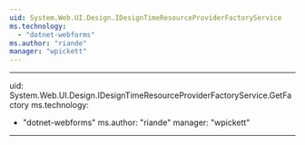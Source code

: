 ```yaml
---
uid: System.Web.UI.Design.IDesignTimeResourceProviderFactoryService
ms.technology: 
  - "dotnet-webforms"
ms.author: "riande"
manager: "wpickett"
---
```


---
uid: System.Web.UI.Design.IDesignTimeResourceProviderFactoryService.GetFactory
ms.technology: 
  - "dotnet-webforms"
ms.author: "riande"
manager: "wpickett"
---
